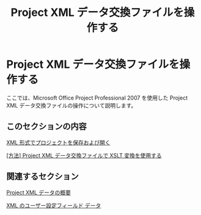 ﻿---
title: Project XML データ交換ファイルを操作する
TOCTitle: Project XML データ交換ファイルを操作する
ms:assetid: 3aa2f971-417a-4720-a4d1-20008ea76313
ms:mtpsurl: https://msdn.microsoft.com/ja-jp/library/Bb968469(v=office.12)
ms:contentKeyID: 16735227
ms.date: 06/30/2008
mtps_version: v=office.12
ms.translationtype: HT
---

# Project XML データ交換ファイルを操作する

ここでは、Microsoft Office Project Professional 2007 を使用した Project XML データ交換ファイルの操作について説明します。

## このセクションの内容

[XML 形式でプロジェクトを保存および開く](saving-and-opening-projects-in-xml-format.md)

[\[方法\] Project XML データ交換ファイルで XSLT 変換を使用する](how-to-use-xslt-transformations-with-project-xml-data-interchange-files.md)

## 関連するセクション

[Project XML データの概要](introduction-to-project-xml-data.md)

[XML のユーザー設定フィールド データ](custom-field-data-in-xml.md)

